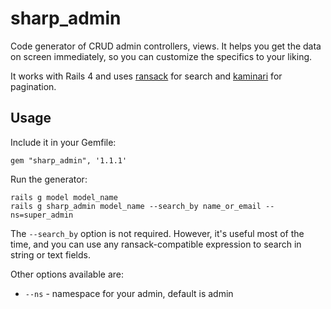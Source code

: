 # sharp_admin

Code generator of CRUD admin controllers, views. It helps you get the data on screen immediately, so you can customize the specifics to your liking.

It works with Rails 4 and uses [ransack](https://github.com/activerecord-hackery/ransack) for search and [kaminari](https://github.com/amatsuda/kaminari) for pagination.

## Usage

Include it in your Gemfile:

```
gem "sharp_admin", '1.1.1'
```

Run the generator:
```
rails g model model_name
rails g sharp_admin model_name --search_by name_or_email --ns=super_admin
```

The `--search_by` option is not required. However, it's useful most of the time, and you can use any ransack-compatible expression to search in string or text fields.

Other options available are:

* `--ns` - namespace for your admin, default is admin

